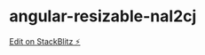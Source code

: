 # angular-resizable-nal2cj

[Edit on StackBlitz ⚡️](https://stackblitz.com/edit/angular-resizable-nal2cj)